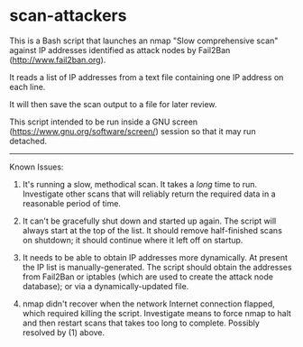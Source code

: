 # scan-attackers

This is a Bash script that launches an nmap "Slow comprehensive scan" against IP addresses identified as attack nodes by Fail2Ban (http://www.fail2ban.org).

It reads a list of IP addresses from a text file containing one IP address on each line.

It will then save the scan output to a file for later review.

This script intended to be run inside a GNU screen (https://www.gnu.org/software/screen/) session so that it may run detached.

-----

Known Issues:

1.  It's running a slow, methodical scan.  It takes a _long_ time to run.  Investigate other scans that will reliably return the required data in a reasonable period of time.

2.  It can't be gracefully shut down and started up again. The script will always start at the top of the list.  It should remove half-finished scans on shutdown; it should continue where it left off on startup.

3.  It needs to be able to obtain IP addresses more dynamically.  At present the IP list is manually-generated.  The script should obtain the addresses from Fail2Ban or iptables (which are used to create the attack node database); or via a dynamically-updated file.

4.  nmap didn't recover when the network Internet connection flapped, which required killing the script.  Investigate means to force nmap to halt and then restart scans that takes too long to complete.  Possibly resolved by (1) above.
